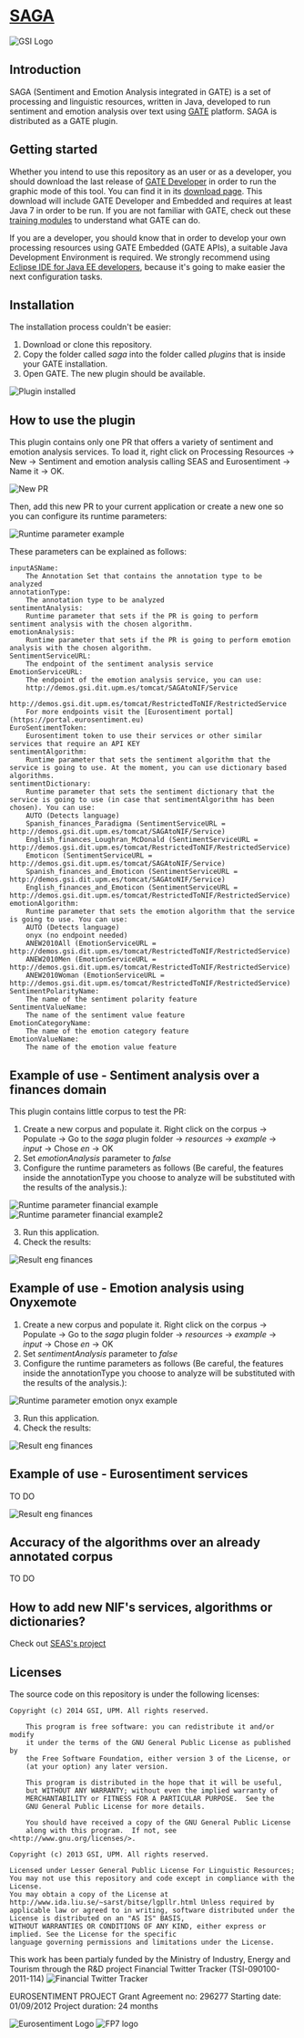 [SAGA](https://github.com/gsi-upm/SAGA)
=====
![GSI Logo](http://gsi.dit.upm.es/templates/jgsi/images/logo.png)

## Introduction
SAGA (Sentiment and Emotion Analysis integrated in GATE)  is a set of processing and linguistic resources, written in Java, developed to run sentiment and emotion analysis over text using [GATE](http://gate.ac.uk) platform.
SAGA is distributed as a GATE plugin.

## Getting started
Whether you intend to use this repository as an user or as a developer, you should download the last release of [GATE Developer](https://gate.ac.uk/family/developer.html) in order to run the graphic mode of this tool. You can find it in its [download page](https://gate.ac.uk/download/#latest). This download will include GATE Developer and Embedded and requires at least Java 7 in order to be run.
If you are not familiar with GATE, check out these [training modules](https://gate.ac.uk/conferences/training-modules.html) to understand what GATE can do.

If you are a developer, you should know that in order to develop your own processing resources using GATE Embedded (GATE APIs), a suitable Java Development Environment is required. We strongly recommend using [Eclipse IDE for Java EE developers](http://www.eclipse.org/downloads/packages/eclipse-ide-java-ee-developers/keplersr1), because it's going to make easier the next configuration tasks.

## Installation
The installation process couldn't be easier:

1. Download or clone this repository.
2. Copy the folder called _saga_ into the folder called _plugins_ that is inside your GATE installation.
3. Open GATE. The new plugin should be available.

![Plugin installed](imgs/plugin_installed.png)

## How to use the plugin
This plugin contains only one PR that offers a variety of sentiment and emotion analysis services. To load it, right click on Processing Resources -> New -> Sentiment and emotion analysis calling SEAS and Eurosentiment -> Name it -> OK.

![New PR](imgs/new_pr.png)

Then, add this new PR to your current application or create a new one so you can configure its runtime parameters:

![Runtime parameter example](imgs/runtime_example.png)

These parameters can be explained as follows:

    inputASName:
        The Annotation Set that contains the annotation type to be analyzed
    annotationType:
        The annotation type to be analyzed
    sentimentAnalysis:
        Runtime parameter that sets if the PR is going to perform sentiment analysis with the chosen algorithm.
    emotionAnalysis:
        Runtime parameter that sets if the PR is going to perform emotion analysis with the chosen algorithm.
    SentimentServiceURL:
        The endpoint of the sentiment analysis service
    EmotionServiceURL:
        The endpoint of the emotion analysis service, you can use:
        http://demos.gsi.dit.upm.es/tomcat/SAGAtoNIF/Service
        http://demos.gsi.dit.upm.es/tomcat/RestrictedToNIF/RestrictedService
        For more endpoints visit the [Eurosentiment portal](https://portal.eurosentiment.eu)
    EuroSentimentToken:
        Eurosentiment token to use their services or other similar services that require an API KEY
    sentimentAlgorithm:
        Runtime parameter that sets the sentiment algorithm that the service is going to use. At the moment, you can use dictionary based algorithms.
    sentimentDictionary:
        Runtime parameter that sets the sentiment dictionary that the service is going to use (in case that sentimentAlgorithm has been chosen). You can use:
        AUTO (Detects language)
        Spanish_finances_Paradigma (SentimentServiceURL = http://demos.gsi.dit.upm.es/tomcat/SAGAtoNIF/Service)
        English_finances_Loughran_McDonald (SentimentServiceURL = http://demos.gsi.dit.upm.es/tomcat/RestrictedToNIF/RestrictedService)
        Emoticon (SentimentServiceURL = http://demos.gsi.dit.upm.es/tomcat/SAGAtoNIF/Service)
        Spanish_finances_and_Emoticon (SentimentServiceURL = http://demos.gsi.dit.upm.es/tomcat/SAGAtoNIF/Service)
        English_finances_and_Emoticon (SentimentServiceURL = http://demos.gsi.dit.upm.es/tomcat/RestrictedToNIF/RestrictedService)
    emotionAlgorithm:
        Runtime parameter that sets the emotion algorithm that the service is going to use. You can use:
        AUTO (Detects language)
        onyx (no endpoint needed)
        ANEW2010All (EmotionServiceURL = http://demos.gsi.dit.upm.es/tomcat/RestrictedToNIF/RestrictedService)
        ANEW2010Men (EmotionServiceURL = http://demos.gsi.dit.upm.es/tomcat/RestrictedToNIF/RestrictedService)
        ANEW2010Woman (EmotionServiceURL = http://demos.gsi.dit.upm.es/tomcat/RestrictedToNIF/RestrictedService)
    SentimentPolarityName:
        The name of the sentiment polarity feature
    SentimentValueName:
        The name of the sentiment value feature
    EmotionCategoryName:
        The name of the emotion category feature
    EmotionValueName:
        The name of the emotion value feature
        
## Example of use - Sentiment analysis over a finances domain
This plugin contains little corpus to test the PR:

1. Create a new corpus and populate it. Right click on the corpus -> Populate -> Go to the _saga_ plugin folder -> _resources_ -> _example_ -> _input_ -> Chose _en_ -> OK
2. Set _emotionAnalysis_ parameter to _false_
3. Configure the runtime parameters as follows (Be careful, the features inside the annotationType you choose to analyze will be substituted with the results of the analysis.):

![Runtime parameter financial example](imgs/financial_runtime_example.png)
![Runtime parameter financial example2](imgs/financial_runtime_example2.png)

3. Run this application.
4. Check the results:

![Result eng finances](imgs/result_en_finances.png)

## Example of use - Emotion analysis using Onyxemote

1. Create a new corpus and populate it. Right click on the corpus -> Populate -> Go to the _saga_ plugin folder -> _resources_ -> _example_ -> _input_ -> Chose _en_ -> OK
2. Set _sentimentAnalysis_ parameter to _false_
3. Configure the runtime parameters as follows (Be careful, the features inside the annotationType you choose to analyze will be substituted with the results of the analysis.):

![Runtime parameter emotion onyx example](imgs/emotion_runtime_example.png)

3. Run this application.
4. Check the results:

![Result eng finances](imgs/results_emotion.png)

## Example of use - Eurosentiment services

TO DO

![Result eng finances](imgs/results_emotion.png)

## Accuracy of the algorithms over an already annotated corpus
TO DO

## How to add new NIF's services, algorithms or dictionaries?
Check out [SEAS's project](https://github.com/gsi-upm/SAGA)

## Licenses

The source code on this repository is under the following licenses:

```
Copyright (c) 2014 GSI, UPM. All rights reserved.

    This program is free software: you can redistribute it and/or modify
    it under the terms of the GNU General Public License as published by
    the Free Software Foundation, either version 3 of the License, or
    (at your option) any later version.

    This program is distributed in the hope that it will be useful,
    but WITHOUT ANY WARRANTY; without even the implied warranty of
    MERCHANTABILITY or FITNESS FOR A PARTICULAR PURPOSE.  See the
    GNU General Public License for more details.

    You should have received a copy of the GNU General Public License
    along with this program.  If not, see <http://www.gnu.org/licenses/>.
```

```
Copyright (c) 2013 GSI, UPM. All rights reserved.

Licensed under Lesser General Public License For Linguistic Resources; 
You may not use this repository and code except in compliance with the License. 
You may obtain a copy of the License at http://www.ida.liu.se/~sarst/bitse/lgpllr.html Unless required by 
applicable law or agreed to in writing, software distributed under the License is distributed on an "AS IS" BASIS,
WITHOUT WARRANTIES OR CONDITIONS OF ANY KIND, either express or implied. See the License for the specific 
language governing permissions and limitations under the License.
```


This work has been partialy funded by the Ministry of Industry, Energy and Tourism through the R&D project Financial Twitter Tracker (TSI-090100-2011-114)
![Financial Twitter Tracker](http://demos.gsi.dit.upm.es/ftt/img/ftt_header.png)

EUROSENTIMENT PROJECT
Grant Agreement no: 296277
Starting date: 01/09/2012
Project duration: 24 months

![Eurosentiment Logo](imgs/logo_grande.png)
![FP7 logo](imgs/logo_fp7.gif)


